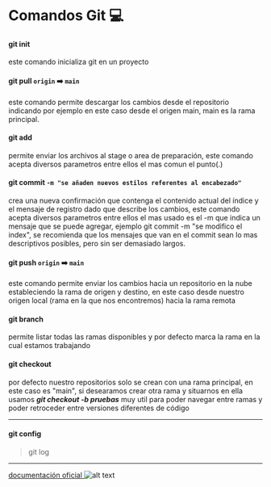 # Comandos Git :computer:

#### git init 
<p>este comando inicializa git en un proyecto</p>

#### git pull `origin` :arrow_right: `main`
<p>este comando permite descargar los cambios desde el repositorio indicando por ejemplo en este caso desde el origen main, main es la rama principal.</p>

#### git add 
<p>permite enviar los archivos al stage o area de preparación, este comando acepta diversos parametros entre ellos el mas comun el punto(.)</p>

#### git commit `-m "se añaden nuevos estilos referentes al encabezado"`
<p>crea una nueva confirmación que contenga el contenido actual del índice y el mensaje de registro dado que describe los cambios, este comando acepta diversos parametros entre ellos el mas usado es el -m que indica un mensaje que se puede agregar, ejemplo git commit -m "se modifico el index", se recomienda que los mensajes que van en el commit sean lo mas descriptivos posibles, pero sin ser demasiado largos.</p>

#### git push `origin` :arrow_right: `main`
<p>este comando permite enviar los cambios hacia un repositorio en la nube estableciendo la rama de origen y destino, en este caso desde nuestro origen local (rama en la que nos encontremos) hacia la rama remota</p>

#### git branch
<p>permite listar todas las ramas disponibles y por defecto marca la rama en la cual estamos trabajando</p>

#### git checkout
<p>por defecto nuestro repositorios solo se crean con una rama principal, en este caso es "main", si desearamos crear otra rama y situarnos en ella usamos 
<em><b> git checkout -b pruebas</b></em> muy util para poder navegar entre ramas y poder retroceder entre versiones diferentes de código</p>

---
#### **git config**
> git log

---
[documentación oficial ](https://git-scm.com/docs)
![alt text](https://miro.medium.com/max/650/1*zzvdRmHGGXONZpuQ2FeqsQ.png "Git")
